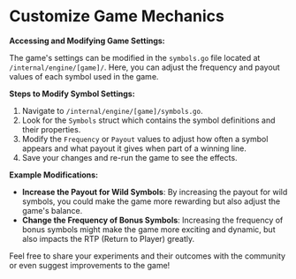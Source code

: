 # Customize Game Mechanics

**Accessing and Modifying Game Settings:**

The game's settings can be modified in the `symbols.go` file located at `/internal/engine/[game]/`. Here, you can adjust the frequency and payout values of each symbol used in the game.

**Steps to Modify Symbol Settings:**

1. Navigate to `/internal/engine/[game]/symbols.go`.
2. Look for the `Symbols` struct which contains the symbol definitions and their properties.
3. Modify the `Frequency` or `Payout` values to adjust how often a symbol appears and what payout it gives when part of a winning line.
4. Save your changes and re-run the game to see the effects.

**Example Modifications:**

- **Increase the Payout for Wild Symbols**: By increasing the payout for wild symbols, you could make the game more rewarding but also adjust the game's balance.
- **Change the Frequency of Bonus Symbols**: Increasing the frequency of bonus symbols might make the game more exciting and dynamic, but also impacts the RTP (Return to Player) greatly.


Feel free to share your experiments and their outcomes with the community or even suggest improvements to the game!

